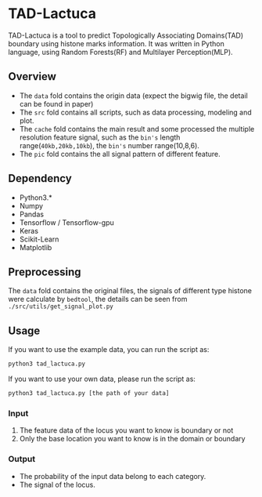 # TAD-Lactuca
TAD-Lactuca is a tool to predict Topologically Associating Domains(TAD) boundary using histone marks information. It was written in Python language, using Random Forests(RF) and Multilayer Perception(MLP).

## Overview
+ The `data` fold contains the origin data (expect the bigwig file, the detail can be found in paper) 
+ The `src` fold contains all scripts, such as data processing, modeling and plot.
+ The `cache` fold contains the main result and some processed the multiple resolution feature signal, such as the  `bin's` length range(`40kb,20kb,10kb`), the `bin's` number range(10,8,6). 
+ The `pic` fold contains the all signal pattern of different feature.

## Dependency

+ Python3.*
+ Numpy
+ Pandas
+ Tensorflow / Tensorflow-gpu
+ Keras
+ Scikit-Learn
+ Matplotlib


## Preprocessing
The `data` fold contains the original files, the signals of different type histone were calculate by `bedtool`, the details can be seen from `./src/utils/get_signal_plot.py`

## Usage
If you want to use the example data, you can run the script as:
```bash
python3 tad_lactuca.py
```

If you want to use your own data, please run the script as:
```bash
python3 tad_lactuca.py [the path of your data]  
```

### Input
1. The feature data of the locus you want to know is boundary or not
2. Only the base location you want to know is in the domain or boundary
### Output 
+ The probability of the input data belong to each category.
+ The signal of the locus.

